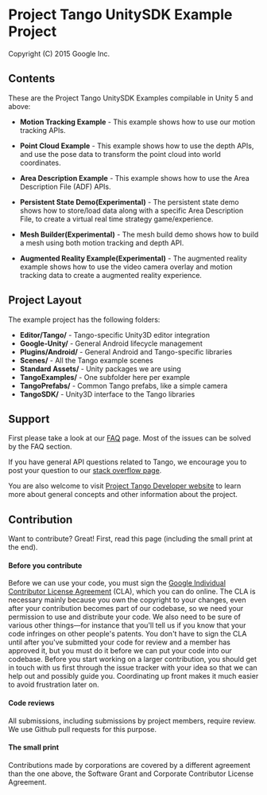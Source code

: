 Project Tango UnitySDK Example Project
===========================================
Copyright (C) 2015 Google Inc.

<h2>Contents</h2>

These are the Project Tango UnitySDK Examples compilable in Unity 5 and above:
* **Motion Tracking Example** - This example shows how to use our motion tracking APIs.

* **Point Cloud Example** - This example shows how to use the depth APIs, and use the pose data to transform the point cloud into world coordinates.

* **Area Description Example** - This example shows how to use the Area Description File (ADF) APIs. 

* **Persistent State Demo(Experimental)** - The persistent state demo shows how to store/load data along with a specific Area Description File, to create a virtual real time strategy game/experience.
 
* **Mesh Builder(Experimental)** - The mesh build demo shows how to build a mesh using both motion tracking and depth API.
 
* **Augmented Reality Example(Experimental)** - The augmented reality example shows how to use the video camera overlay and motion tracking data to create a augmented reality experience.

<h2>Project Layout</h2>

The example project has the following folders:
* **Editor/Tango/** - Tango-specific Unity3D editor integration
* **Google-Unity/** - General Android lifecycle management
* **Plugins/Android/** - General Android and Tango-specific libraries
* **Scenes/** - All the Tango example scenes
* **Standard Assets/** - Unity packages we are using
* **TangoExamples/** - One subfolder here per example
* **TangoPrefabs/** - Common Tango prefabs, like a simple camera
* **TangoSDK/** - Unity3D interface to the Tango libraries

<h2>Support</h2>

First please take a look at our [FAQ](http://stackoverflow.com/questions/tagged/google-project-tango?sort=faq&amp;pagesize=50) page. Most of the issues can be solved by the FAQ section.

If you have general API questions related to Tango, we encourage you to post your question to our [stack overflow page](http://stackoverflow.com/questions/tagged/google-project-tango).

You are also welcome to visit [Project Tango Developer website](https://developers.google.com/project-tango/) to learn more about general concepts and other information about the project.

<h2>Contribution</h2>

Want to contribute? Great! First, read this page (including the small print at the end).

#### Before you contribute
Before we can use your code, you must sign the
[Google Individual Contributor License Agreement](https://developers.google.com/open-source/cla/individual?csw=1)
(CLA), which you can do online. The CLA is necessary mainly because you own the
copyright to your changes, even after your contribution becomes part of our
codebase, so we need your permission to use and distribute your code. We also
need to be sure of various other things—for instance that you'll tell us if you
know that your code infringes on other people's patents. You don't have to sign
the CLA until after you've submitted your code for review and a member has
approved it, but you must do it before we can put your code into our codebase.
Before you start working on a larger contribution, you should get in touch with
us first through the issue tracker with your idea so that we can help out and
possibly guide you. Coordinating up front makes it much easier to avoid
frustration later on.

#### Code reviews
All submissions, including submissions by project members, require review. We
use Github pull requests for this purpose.

#### The small print
Contributions made by corporations are covered by a different agreement than
the one above, the Software Grant and Corporate Contributor License Agreement.
